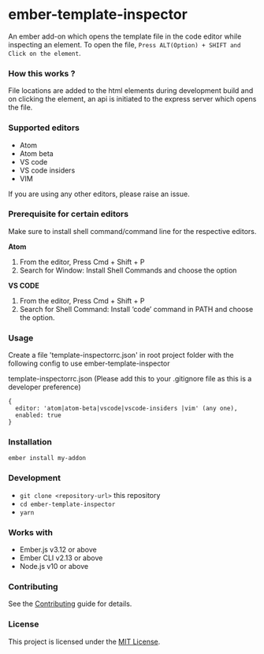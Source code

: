# ember-template-inspector

An ember add-on which opens the template file in the code editor while inspecting an element. To open the file, `Press ALT(Option) + SHIFT and Click on the element`.

### How this works ?
File locations are added to the html elements during development build and on clicking the element, an api is initiated to the express server which opens the file.

### Supported editors

* Atom
* Atom beta
* VS code
* VS code insiders
* VIM

If you are using any other editors, please raise an issue.

### Prerequisite for certain editors
Make sure to install shell command/command line for the respective editors.

**Atom**
1. From the editor, Press Cmd + Shift + P
2. Search for Window: Install Shell Commands and choose the option

**VS CODE**
1. From the editor, Press Cmd + Shift + P
2. Search for Shell Command: Install ‘code’ command in PATH and choose the option.

### Usage

Create a file 'template-inspectorrc.json' in root project folder with the following config to use ember-template-inspector

template-inspectorrc.json (Please add this to your .gitignore file as this is a developer preference)

```
{
  editor: 'atom|atom-beta|vscode|vscode-insiders |vim' (any one),
  enabled: true
}
```

### Installation

```
ember install my-addon
```

### Development

* `git clone <repository-url>` this repository
* `cd ember-template-inspector`
* `yarn`

### Works with
* Ember.js v3.12 or above
* Ember CLI v2.13 or above
* Node.js v10 or above


### Contributing
See the [Contributing](CONTRIBUTING.md) guide for details.


### License
This project is licensed under the [MIT License](LICENSE.md).
